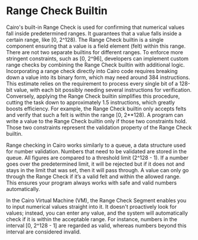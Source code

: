 # Range Check Builtin
Cairo's built-in Range Check is used for confirming that numerical values fall inside predetermined ranges. It guarantees that a value falls inside a certain range, like [0, 2^128). The Range Check builtin is a single component ensuring that a value is a field element (felt) within this range. There are not two separate builtins for different ranges. To enforce more stringent constraints, such as [0, 2^96], developers can implement custom range checks by combining the Range Check builtin with additional logic. Incorporating a range check directly into Cairo code requires breaking down a value into its binary form, which may need around 384 instructions. This estimate relies on the requirement to process every single bit of a 128-bit value, with each bit possibly needing several instructions for verification. Conversely, applying the Range Check builtin simplifies this procedure, cutting the task down to approximately 1.5 instructions, which greatly boosts efficiency. 
For example, the Range Check builtin only accepts felts and verify that such a felt is within the range [0, 2**128). A program can write a value to the Range Check builtin only if those two constraints hold. Those two constraints represent the validation property of the Range Check builtin.

Range checking in Cairo works similarly to a queue, a data structure used for number validation. Numbers that need to be validated are stored in the queue. All figures are compared to a threshold limit (2^128 - 1). If a number goes over the predetermined limit, it will be rejected but if it does not and stays in the limit that was set, then it will pass through. A value can only go through the Range Check if it’s a valid felt and within the allowed range. This ensures your program always works with safe and valid numbers automatically.

In the Cairo Virtual Machine (VM), the Range Check Segment enables you to input numerical values straight into it. It doesn't proactively look for values; instead, you can enter any value, and the system will automatically check if it is within the acceptable range. For instance, numbers in the interval [0, 2^128 - 1] are regarded as valid, whereas numbers beyond this interval are considered invalid.
